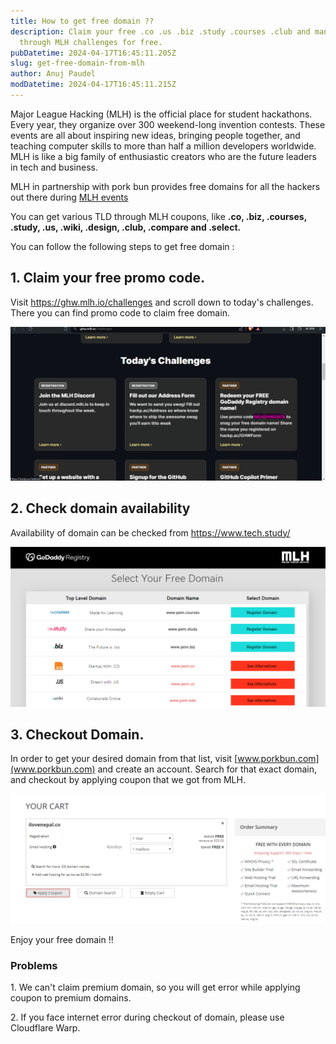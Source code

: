 ```yaml
---
title: How to get free domain ??
description: Claim your free .co .us .biz .study .courses .club and many more
  through MLH challenges for free.
pubDatetime: 2024-04-17T16:45:11.205Z
slug: get-free-domain-from-mlh
author: Anuj Paudel
modDatetime: 2024-04-17T16:45:11.215Z
---
```

Major League Hacking (MLH) is the official place for student hackathons. Every year, they organize over 300 weekend-long invention contests. These events are all about inspiring new ideas, bringing people together, and teaching computer skills to more than half a million developers worldwide. MLH is like a big family of enthusiastic creators who are the future leaders in tech and business.

M﻿LH in partnership with pork bun provides free domains for all the hackers out there during [MLH events](https://mlh.io/events)

You can get various TLD through MLH coupons, like **.co, .biz, .courses, .study, .us, .wiki, .design, .club, .compare and .select.**

You can follow the following steps to get free domain :

## 1﻿. Claim your free promo code.

Visit <https://ghw.mlh.io/challenges> and scroll down to today's challenges. There you can find promo code to claim free domain.

![challenges of MLH event's from where we can claim out free coupon](../../assets/screenshot-2024-04-17-103418.png "MLH's coupon code for free doma")

## 2. Check domain availability

Availability of domain can be checked from <https://www.tech.study/>

![list showing available domains that we can claim for free in tech.study](../../assets/screenshot-2024-04-17-103912.png "domain availability check in tech.study")

## 3. Checkout Domain.

In order to get your desired domain from that list, visit [www.porkbun.com](www.porkbun.com) and create an account.
Search for that exact domain, and checkout by applying coupon that we got from MLH.

![checkout page for domain after applying cupon](../../assets/screenshot-2024-04-17-104746.png "checkout page of domain ")

Enjoy your free domain !!

### Problems

1﻿. We can't claim premium domain, so you will get error while applying coupon to premium domains.

2﻿. If you face internet error during checkout of domain, please use Cloudflare Warp.
